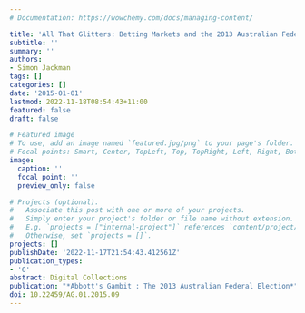 ```yaml
---
# Documentation: https://wowchemy.com/docs/managing-content/

title: 'All That Glitters: Betting Markets and the 2013 Australian Federal Election'
subtitle: ''
summary: ''
authors:
- Simon Jackman
tags: []
categories: []
date: '2015-01-01'
lastmod: 2022-11-18T08:54:43+11:00
featured: false
draft: false

# Featured image
# To use, add an image named `featured.jpg/png` to your page's folder.
# Focal points: Smart, Center, TopLeft, Top, TopRight, Left, Right, BottomLeft, Bottom, BottomRight.
image:
  caption: ''
  focal_point: ''
  preview_only: false

# Projects (optional).
#   Associate this post with one or more of your projects.
#   Simply enter your project's folder or file name without extension.
#   E.g. `projects = ["internal-project"]` references `content/project/deep-learning/index.md`.
#   Otherwise, set `projects = []`.
projects: []
publishDate: '2022-11-17T21:54:43.412561Z'
publication_types:
- '6'
abstract: Digital Collections
publication: "*Abbott's Gambit : The 2013 Australian Federal Election*"
doi: 10.22459/AG.01.2015.09
---
```


